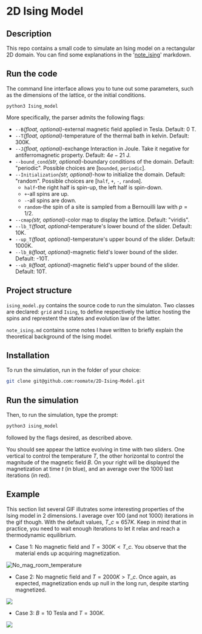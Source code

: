 # 2D Ising Model

## Description
This repo contains a small code to simulate an Ising model on a rectangular 2D domain. You can find some explanations in the '[note\_ising](https://github.com/roomate/2D-Ising-Model/blob/master/note_ising.md)' markdown.

## Run the code
The command line interface allows you to tune out some parameters, such as the dimensions of the lattice, or the initial conditions.
```code
python3 Ising_model
```

More specifically, the parser admits the following flags:

- `--B`$\textit{(float, optional)}$-external magnetic field applied in Tesla. Default: 0 T.
- `--T`$\textit{(float, optional)}$-temperature of the thermal bath in kelvin. Default: 300K.
- `--J`$\textit{(float, optional)}$-exchange Interaction in Joule. Take it negative for antiferromagnetic property.
Default: $4e-21$ J.
- `--bound_cond`$\textit{(str, optional)}$-boundary conditions of the domain. Default: "periodic". Possible choices are [`bounded`, `periodic`].
- `--Initialization`$\textit{(str, optional)}$-how to initialize the domain. Default: "random". Possible choices are [`half`, `+`, `-`, `random`].
    * `half`-the right half is spin-up, the left half is spin-down.
    * `+`-all spins are up.
    * `-`-all spins are down.
    * `random`-the spin of a site is sampled from a Bernouilli law with $p=1/2$.
- `--cmap`$\textit{(str, optional)}$-color map to display the lattice. Default: "viridis".
- `--lb_T`$\textit{(float, optional}$-temperature's lower bound of the slider. Default: 10K.
- `--up_T`$\textit{(float, optional)}$-temperature's upper bound of the slider. Default: 1000K.
- `--lb_B`$\textit{(float, optional)}$-magnetic field's lower bound of the slider. Default: -10T.
- `--ub_B`$\textit{(float, optional)}$-magnetic field's upper bound of the slider. Default: 10T.

## Project structure
`ising_model.py` contains the source code to run the simulaton. Two classes are declared: `grid` and `Ising`, to define respectively the lattice hosting the spins and represtent the states and evolution law of the latter.

`note_ising.md` contains some notes I have written to briefly explain the theoretical background of the Ising model.

## Installation
To run the simulation, run in the folder of your choice:

```bash
git clone git@github.com:roomate/2D-Ising-Model.git
```
## Run the simulation
Then, to run the simulation, type the prompt:

```bash
python3 ising_model
```

followed by the flags desired, as described above.

You should see appear the lattice evolving in time with two sliders. One vertical to control the temperature $T$, the other horizontal to control the magnitude of the magnetic field $B$. On your right will be displayed the magnetization at time $t$ (in blue), and an average over the $1000$ last iterations (in red).

## Example

This section list several GIF illutrates some interesting properties of the Ising model in 2 dimensions. I average over $100$ (and not $1000$) iterations in the gif though. With the default values, $T\_c \approx 657 K$. Keep in mind that in practice, you need to wait enough iterations to let it relax and reach a thermodynamic equilibrium.

- Case 1: No magnetic field and $T = 300 K < T\_c$. You observe that the material ends up acquiring magnetization.

![No\_mag\_room\_temperature](Gifs/Ising_movie_T=300.gif)

- Case 2: No magnetic field and $T = 2000 K> T\_c$. Once again, as expected, magnetization ends up null in the long run, despite starting magnetized.

![](Gifs/Ising_movie_T=2000.gif)

- Case 3: $B = 10$ Tesla and $T = 300 K$.

![](Gifs/Ising_movie_T=300_B=10.gif)

